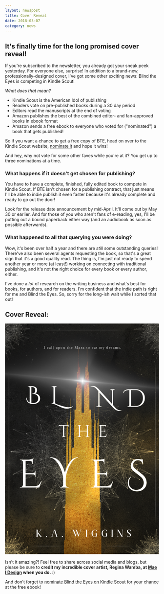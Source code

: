 ```yaml
---
layout: newspost
title: Cover Reveal
date: 2018-03-07
category: news
---
```


## It's finally time for the long promised cover reveal!

If you're subscribed to the newsletter, you already got your sneak peek yesterday. For everyone else, surprise! In addition to a brand-new, professionally-designed cover, I've got some other exciting news: Blind the Eyes is competing in Kindle Scout!

*What does that mean?*

- Kindle Scout is the American Idol of publishing
- Readers vote on pre-published books during a 30 day period
- Editors read the manuscripts at the end of voting
- Amazon publishes the best of the combined editor- and fan-approved books in ebook format
- Amazon sends a free ebook to everyone who voted for ("nominated") a book that gets published!

So if you want a chance to get a free copy of BTE, head on over to the Kindle Scout website, [nominate it](https://kindlescout.amazon.com/p/E9IM6GHX3YIJ) and hope it wins!

And hey, why not vote for some other faves while you're at it? You get up to three nominations at a time.

### What happens if it doesn't get chosen for publishing?

You have to have a complete, finished, fully edited book to compete in Kindle Scout. If BTE isn't chosen for a publishing contract, that just means I'll be able to indie publish it even faster because it's already complete and ready to go out the door!

Look for the release date announcement by mid-April. It'll come out by May 30 or earlier. And for those of you who aren't fans of e-reading, yes, I'll be putting out a bound paperback either way (and an audiobook as soon as possible afterwards).
 
### What happened to all that querying you were doing?

Wow, it's been over half a year and there are *still* some outstanding queries! There've also been several agents requesting the book, so that's a great sign that it's a good quality read. The thing is, I'm just not ready to spend another year or more (at least!) working on connecting with traditional publishing, and it's not the right choice for every book or every author, either.

I've done a *lot* of research on the writing business and what's best for books, for authors, and for readers. I'm confident that the indie path is right for me and Blind the Eyes. So, sorry for the long-ish wait while I sorted that out!

## Cover Reveal:

![Blind the Eyes, Threads of Dreams Book One Cover by Regina Wamba, MaeIDesign](/FrontCoverSS.png)

Isn't it amazing?! Feel free to share across social media and blogs, but please be sure to **credit my incredible cover artist, Regina Wamba, at [Mae I Design](http://www.maeidesign.com/) when you do.** :)

And don't forget to [nominate Blind the Eyes on Kindle Scout](https://kindlescout.amazon.com/p/E9IM6GHX3YIJ) for your chance at the free ebook!
